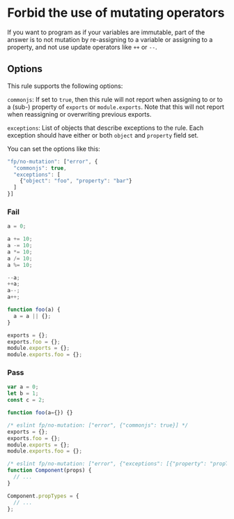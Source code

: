 # Forbid the use of mutating operators

If you want to program as if your variables are immutable, part of the answer is to not mutation by re-assigning to a variable or assigning to a property, and not use update operators like `++` or `--`.

## Options

This rule supports the following options:

`commonjs`: If set to `true`, then this rule will not report when assigning to or to a (sub-) property of `exports` or `module.exports`. Note that this will not report when reassigning or overwriting previous exports.

`exceptions`: List of objects that describe exceptions to the rule. Each exception should have either or both `object` and `property` field set.

You can set the options like this:

```js
"fp/no-mutation": ["error", {
  "commonjs": true,
  "exceptions": [
    {"object": "foo", "property": "bar"}
  ]
}]
```

### Fail

```js
a = 0;

a += 10;
a -= 10;
a *= 10;
a /= 10;
a %= 10;

--a;
++a;
a--;
a++;

function foo(a) {
  a = a || {};
}

exports = {};
exports.foo = {};
module.exports = {};
module.exports.foo = {};
```

### Pass

```js
var a = 0;
let b = 1;
const c = 2;

function foo(a={}) {}

/* eslint fp/no-mutation: ["error", {"commonjs": true}] */
exports = {};
exports.foo = {};
module.exports = {};
module.exports.foo = {};

/* eslint fp/no-mutation: ["error", {"exceptions": [{"property": "propTypes"}]}] */
function Component(props) {
  // ...
}

Component.propTypes = {
  // ...
};
```
